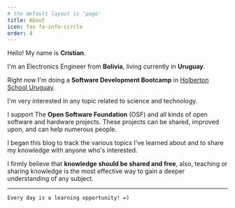 ```yaml
---
# the default layout is 'page'
title: About
icon: fas fa-info-circle
order: 4
---
```



Hello! My name is __Cristian__.

I'm an Electronics Engineer from __Bolivia__, living currently in __Uruguay__.

Right now I'm doing a __Software Development Bootcamp__ in [Holberton School Uruguay](https://holbertonschool.uy/).

I'm very interested in any topic related to science and technology.

I support The __Open Software Foundation__ (OSF) and all kinds of open software and hardware projects. These projects can be shared, improved upon, and can help numerous people.

I began this blog to track the various topics I've learned about and to share my knowledge with anyone who's interested. 


I firmly believe that __knowledge should be shared and free__, also, teaching or sharing knowledge is the most effective way to gain a deeper understanding of any subject.

<hr>

`Every day is a learning opportunity! =)`
